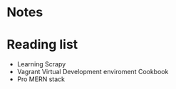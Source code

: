 # Notes

# Reading list 
- Learning Scrapy
- Vagrant Virtual Development enviroment Cookbook
- Pro MERN stack
